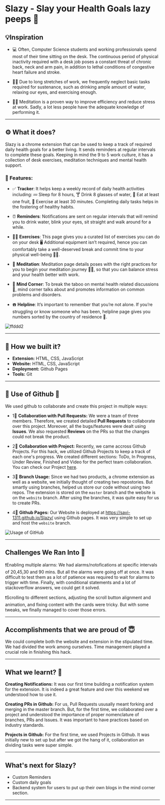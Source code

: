 # Slazy - Slay your Health Goals lazy peeps 🎯

## 💡Inspiration
* 💻 Often, Computer Science students and working professionals spend most of their time sitting on the desk. The continuous period of physical inactivity required with a desk job poses a constant threat of chronic back, neck and arm pain, in addition to lethal conditions of congestive heart failure and stroke.

* 🚴‍♂️ Due to long stretches of work, we frequently neglect basic tasks required for sustenance, such as drinking ample amount of water, relaxing our eyes, and exercising enough.

* 🧘‍♀️ Meditation is a proven way to improve efficiency and reduce stress at work. Sadly, a lot less people have the adequate knowledge of performing it.

***

## ⚙️ What it does?
Slazy is a chrome extension that can be used to keep a track of required daily health goals for a better living. It sends reminders at regular intervals to complete these goals. Keeping in mind the 9 to 5 work culture, it has a collection of desk exercises, meditation techniques and mental health support.

### 🚀 Features: 

* ✅ **Tracker**: 
It helps keep a weekly record of daily health activities including: 💤 Sleep for 8 hours, 🍸 Drink 8 glasses of water, 🍎 Eat at least one fruit, 🏃 Exercise at least 30 minutes. Completing daily tasks helps in the fostering of healthy habits.

* ⏰ **Reminders**: 
Notifications are sent on regular intervals that will remind you to drink water, blink your eyes, sit straight and walk around for a while.

* 🏃‍♀️ **Exercises**: 
This page gives you a curated list of exercises you can do on your desk 🖥️ Additional equipment isn’t required, hence you can comfortably take a well-deserved break and commit time to your physical well-being 💆‍♀️.

* 🌸 **Meditation**: 
Meditation page details poses with the right practices for you to begin your meditation journey 🧘‍♀️, so that you can balance stress and your health better with work.

* 🌱 **Mind Corner**: 
To break the taboo on mental health related discussions 💭, mind corner talks about and promotes information on common problems and disorders.

* ☎️ **Helpline**: 
It’s important to remember that you’re not alone. If you’re struggling or know someone who has been, helpline page gives you numbers sorted by the country of residence 📲.

![ffddd2](https://user-images.githubusercontent.com/56017960/156911246-81d01a46-a625-4e23-a823-30132ebc1261.png)

***

## 🔧 How we built it?

* __Extension:__ HTML, CSS, JavaScript
* __Website:__ HTML, CSS, JavaScript
* __Deployment:__ Github Pages
* __Tools:__ Git

***
## 🔴 Use of Github 🔴

We used github to collaborate and create this project in multiple ways:

* 1⃣ **Collaboration with Pull Requests:** We were a team of three members. Therefore, we created detailed **Pull Requests** to collaborate over this project. Moreover, all the bugs/features were dealt using **Issues**. We also requested **Reviews** on the PRs so that the changes could not break the product.

* 2⃣ **Collaboration with Project:** Recently, we came accross Github Projects. For this hack, we utilized Github Projects to keep a track of each one's progress. We created different sections: ToDo, In Progress, Under Review, Finished and Video for the perfect team collaboration. You can check our Project [here](https://github.com/users/savi-1311/projects/3).

* 3⃣ **Branch Usage:** Since we had two products, a chrome extension as well as a website, we initially thought of creating two repostories. But smartly using branches, helped us store our code without using two repos. The extension is stored on the ```master``` branch and the website is on the ```website``` branch. After using the branches, it was quite easy for us to create PRs.

* 4⃣ **Github Pages:** Our Website is deployed at https://savi-1311.github.io/Slazy/ using Github pages. It was very simple to set up and host the ```website``` branch.

![Usage of GitHub](https://user-images.githubusercontent.com/56017960/156914134-fbd10ff5-fe21-4a2e-9232-a1c1b11f43ae.png)

***

## Challenges We Ran Into 🙁

❗️Enabling multiple alarms: We had alarms/notofications at specific intervals of 20,45,30 and 90 mins. But all the alarms were going off at once. It was difficult to test them as a lot of patience was required to wait for alarms to trigger with time. Finally, with conditional statements and a lot of stackoverflow answers, we could get it solved.

❗Scrolling to different sections, adjusting the scroll button alignment and animation, and fixing content with the cards were tricky. But with some tweaks, we finally managed to cover those errors.

***

## Accomplishments that we are proud of 😇

We could complete both the website and extension in the stipulated time. We had divided the work among ourselves. Time management played a crucial role in finishing this hack.

***

## What we learnt? 🤔

**Creating Notifications:** It was our first time building a notification system for the extension. It is indeed a great feature and over this weekend we understood how to use it.

**Creating PRs in Github:** For us, Pull Requests ususally meant forking and merging in the master branch. But, for the first time, we collaborated over a project and understood the importance of proper nomenclature of branches, PRs and Issues. It was important to have practices based on industry standards.

**Projects in Github:** For the first time, we used Projects in Github. It was initially new to set up but after we got the hang of it, collaboration an dividing tasks were super simple.

***

## What's next for Slazy?
* Custom Reminders
* Custom daily goals
* Backend system for users to put up their own blogs in the mind corner section.



***
